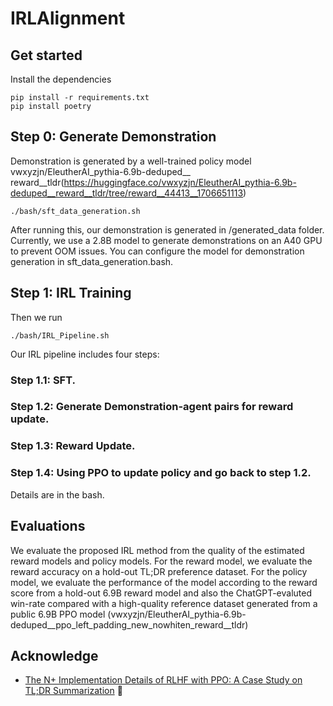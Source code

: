 # IRLAlignment
## Get started

Install the dependencies

```
pip install -r requirements.txt
pip install poetry
```

## Step 0: Generate Demonstration

Demonstration is generated by a well-trained policy model vwxyzjn/EleutherAI_pythia-6.9b-deduped__
reward__tldr(https://huggingface.co/vwxyzjn/EleutherAI_pythia-6.9b-deduped__reward__tldr/tree/reward__44413__1706651113)

```
./bash/sft_data_generation.sh 
```
After running this, our demonstration is generated in /generated_data folder.
Currently, we use a 2.8B model to generate demonstrations on an A40 GPU to prevent OOM issues. You can configure the model for demonstration generation in sft_data_generation.bash.

## Step 1: IRL Training

Then we run
```
./bash/IRL_Pipeline.sh
```
Our IRL pipeline includes four steps:
### Step 1.1: SFT.
### Step 1.2: Generate Demonstration-agent pairs for reward update.
### Step 1.3: Reward Update.
### Step 1.4: Using PPO to update policy and go back to step 1.2.

Details are in the bash.

## Evaluations

We evaluate the proposed IRL method from the quality of the estimated reward models and policy models. For the reward model, we evaluate the reward accuracy on a hold-out TL;DR preference dataset. For the policy model, we evaluate the performance of the model according to the reward score from a hold-out 6.9B reward model and also the ChatGPT-evaluted win-rate compared with a high-quality reference dataset generated from a public 6.9B PPO model (vwxyzjn/EleutherAI_pythia-6.9b-deduped__ppo_left_padding_new_nowhiten_reward__tldr)

## Acknowledge
- [The N+ Implementation Details of RLHF with PPO: A Case Study on TL;DR Summarization](https://github.com/vwxyzjn/summarize_from_feedback_details) 🔗
